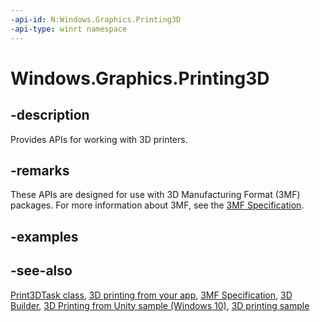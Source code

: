 ```yaml
---
-api-id: N:Windows.Graphics.Printing3D
-api-type: winrt namespace
---
```


# Windows.Graphics.Printing3D

## -description

Provides APIs for working with 3D printers.

## -remarks

These APIs are designed for use with 3D Manufacturing Format (3MF) packages. For more information about 3MF, see the [3MF Specification](https://3mf.io/specification).


## -examples

## -see-also

[Print3DTask class](print3dtask.md), [3D printing from your app](/windows/uwp/devices-sensors/3d-print-from-app), [3MF Specification](https://3mf.io/specification), [3D Builder](https://3mf.io/blog/2022/04/microsoft-is-sunsetting-the-3mf-service/), [3D Printing from Unity sample (Windows 10)](https://go.microsoft.com/fwlink/p/?LinkId=722936), [3D printing sample](https://github.com/Microsoft/Windows-universal-samples/tree/master/Samples/3DPrinting)
